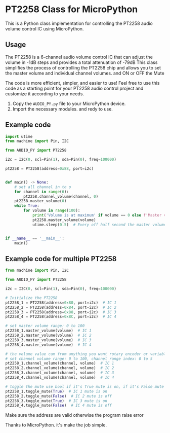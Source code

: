 # PT2258 Class for MicroPython

This is a Python class implementation for controlling the PT2258 audio volume control IC using MicroPython.

## Usage

The PT2258 is a 6-channel audio volume control IC that can adjust the volume in -1dB steps and provides a total
attenuation of -79dB This
class simplifies the process of controlling the PT2258 chip and allows you to set the master volume and individual
channel volumes. and ON or OFF the Mute

The code is more efficient, simpler, and easier to use!
Feel free to use this code as a starting point for your PT2258 audio control project and customize it according to your
needs.

1. Copy the `AUDIO_PY.py` file to your MicroPython device.
2. Import the necessary modules. and redy to use.

## Example code

```python
import utime
from machine import Pin, I2C

from AUDIO_PY import PT2258

i2c = I2C(0, scl=Pin(1), sda=Pin(0), freq=100000)

pt2258 = PT2258(address=0x88, port=i2c)


def main() -> None:
    # set all channel in to o
    for channel in range(6):
        pt2258.channel_volume(channel, 0)
    pt2258.master_volume(0)
    while True:
        for volume in range(100):
            print('Volume is at maximum' if volume == 0 else f'Master volume: {volume}dB')
            pt2258.master_volume(volume)
            utime.sleep(0.5)  # Every off half second the master volume raise up


if __name__ == '__main__':
    main()


```

## Example code for multiple PT2258

```python
from machine import Pin, I2C

from AUDIO_PY import PT2258

i2c = I2C(0, scl=Pin(1), sda=Pin(0), freq=100000)

# Initialize the PT2258
pt2258_1 = PT2258(address=0x80, port=i2c)  # IC 1
pt2258_2 = PT2258(address=0x84, port=i2c)  # IC 2
pt2258_3 = PT2258(address=0x88, port=i2c)  # IC 3
pt2258_4 = PT2258(address=0x8C, port=i2c)  # IC 4

# set master volume range: 0 to 100
pt2258_1.master_volume(volume)  # IC 1
pt2258_2.master_volume(volume)  # IC 2
pt2258_3.master_volume(volume)  # IC 3
pt2258_4.master_volume(volume)  # IC 4

# the volume value cum from anything you want rotary encoder or variable resistor
# set channel volume range: 0 to 100, channel range index: 0 to 5
pt2258_1.channel_volume(channel, volume)  # IC 1
pt2258_2.channel_volume(channel, volume)  # IC 2
pt2258_3.channel_volume(channel, volume)  # IC 3
pt2258_4.channel_volume(channel, volume)  # IC 4

# toggle the mute use bool if it's True mute is on, if it's False mute is off
pt2258_1.toggle_mute(True)  # IC 1 mute is on
pt2258_2.toggle_mute(False)  # IC 2 mute is off
pt2258_3.toggle_mute(True)  # IC 3 mute is on
pt2258_4.toggle_mute(False)  # IC 4 mute is off

```

Make sure the address are valid otherwise the program raise error

Thanks to MicroPython. it's make the job simple.

